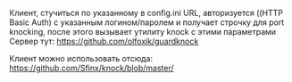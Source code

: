 Клиент, стучиться по указанному в config.ini URL, 
авторизуется ((HTTP Basic Auth) с указанным логином/паролем и получает 
строчку для port knocking, после этого вызывает утилиту knock с этими параметрами
Сервер тут: https://github.com/olfoxik/guardknock

Клиент можно использовать отсюда:
https://github.com/Sfinx/knock/blob/master/
